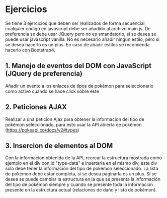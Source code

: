 # Ejercicios
Se tiene 3 ejercicios que deben ser realizados de forma secuencial, cualquier código en javascript debe ser añadido al archivo main.js.
De preferencia se debe usar JQuery pero no es smandatorio, si se desea se puede usar javascript vanilla.
No es necesario añadir ningun estilo, pero si se desea hacerlo es un plus. En caso de añadir estilos se recomienda hacerlo con Bootstrap4.


## 1. Manejo de eventos del DOM con JavaScript (JQuery de preferencia)
Añadir un evento a los enlaces de tipos de pokémon para seleccionarlo como activo cuando se hace click sobre este

## 2. Peticiones AJAX
Realizar a una peticion Ajax para obtener la informacion del tipo de pokémon seleccionado, para esto usar la API abierta de pokémon (<https://pokeapi.co/docs/v2#types>)

## 3. Insercion de elementos al DOM
Con la informacion obtenida de la API, recrear la estructura mostrada como ejemplo en el div con id "type-data" e insertarla en el mismo div, este div solo debe tener la información del tipo de pokémon seleccionado.
La lista de pokémon debe estar completa, si se desea paginarla es un plus.
Si se desea se puede cambiar la estructura en la que se presenta la información del tipo de pokémon siempre y cuando se presente toda la información presente en la estructura actual (relaciones de daño y lista de pokémon).

